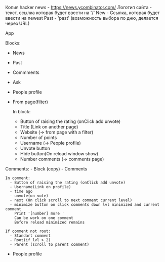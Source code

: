 Копия hacker news - https://news.ycombinator.com/
Логотип сайта - текст, ссылка которая будет ввести на '/'
New - Ссылка, которая будет ввести на newest
Past - 'past' (возможность выбора по дню, делается через URL)

App

Blocks:

- News
- Past
- Commments
- Ask
- People profile
- From page(filter)

  In block:

  - Button of raising the rating (onClick add unvote)
  - Title (Link on another page)
  - Website (-> from page with a filter)
  - Number of points
  - Username (-> People profile)
  - Unvote button
  - Hide button(On reload window show)
  - Number comments (-> comments page)

Comments: - Block (copy) - Comments

    In comment:
      - Button of raising the rating (onClick add unvote)
      - Username(Link on profile)
      - time ago
      - unvote(on vote)
      - next (On click scroll to next comment current level)
      - minimize button on click comments down lvl minimized and current comment
        Print '[number] more '
        Can be work on one comment
        Before reload minimized remains

    If comment not root:
      - Standart comment
      - Root(if lvl > 2)
      - Parent (scroll to parent comment)

- People profile
